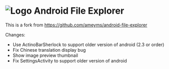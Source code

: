 ![Logo](res/drawable-hdpi/icon.png) Android File Explorer
=====================

This is a fork from https://github.com/ameyms/android-file-explorer

Changes:
- Use ActinoBarSherlock to support older version of android (2.3 or order)
- Fix Chinese translation display bug
- Show image preview thumbnail
- Fix SettingsActivity to support older version of android
